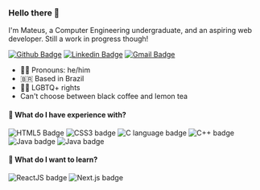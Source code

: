 ### Hello there 🍋

I'm Mateus, a Computer Engineering undergraduate, and an aspiring web developer. Still a work in progress though!

[![Github Badge](https://img.shields.io/badge/-Github-000?style=flat&logo=Github&logoColor=white&link=https://github.com/lemonteus)](https://github.com/lemonteus)
[![Linkedin Badge](https://img.shields.io/badge/-LinkedIn-blue?style=flat&logo=Linkedin&logoColor=white&link=https://www.linkedin.com/in/lemontea/)](https://www.linkedin.com/in/lemontea/)
[![Gmail Badge](https://img.shields.io/badge/-Gmail-c14438?style=flat&logo=Gmail&logoColor=white&link=mailto:thiago.fdornelles@gmail.com)](mailto:lemonsmateus@gmail.com)

- 👨‍🦱 Pronouns: he/him
- 🇧🇷 Based in Brazil
- 🏳️‍🌈 LGBTQ+ rights 
- Can't choose between black coffee and lemon tea

#### 🚀 What do I have experience with?

![HTML5 Badge](https://img.shields.io/badge/HTML5-E34F26?style=flat-square&logo=html5&logoColor=white)
![CSS3 badge](https://img.shields.io/badge/CSS3-1572B6?style=flat-square&logo=css3&logoColor=white)
![C language badge](https://img.shields.io/badge/C-00599C?style=flat-square&logo=c&logoColor=white)
![C++ badge](https://img.shields.io/badge/C++-009DFF?style=flat-square&logo=cplusplus&logoColor=white)
![Java badge](https://img.shields.io/badge/Java-ED8B00?style=flat-square&logo=java&logoColor=white)
![Java badge](https://img.shields.io/badge/Java-ED8B00?style=flat-square&logo=java&logoColor=white)

#### 🌱 What do I want to learn? 

![ReactJS badge](https://img.shields.io/badge/React-61DAFB?style=flat-square&logo=react&logoColor=black)
![Next.js badge](https://img.shields.io/badge/Next.js-000000?style=flat-square&logo=next.js&logoColor=white)
